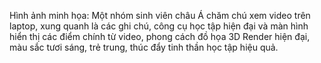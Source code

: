 Hình ảnh minh họa: Một nhóm sinh viên châu Á chăm chú xem video trên laptop, xung quanh là các ghi chú, công cụ học tập hiện đại và màn hình hiển thị các điểm chính từ video, phong cách đồ họa 3D Render hiện đại, màu sắc tươi sáng, trẻ trung, thúc đẩy tinh thần học tập hiệu quả.